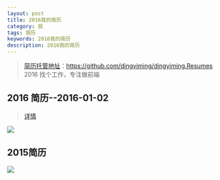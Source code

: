 ```yaml
---
layout: post
title: 2016我的简历
category: 我
tags: 简历
keywords: 2016我的简历
description: 2016我的简历
---
```


> [简历托管地址](https://github.com/dingyiming/dingyiming.Resumes)：https://github.com/dingyiming/dingyiming.Resumes
> 2016 找个工作，专注做前端

## 2016 简历--2016-01-02

> [详情](https://raw.githubusercontent.com/dingyiming/dingyiming.Resumes/master/2016%E7%AE%80%E5%8E%86.jpg)

![](https://github.com/dingyiming/dingyiming.Resumes/blob/master/2016%E7%AE%80%E5%8E%86.jpg?raw=true)


## 2015简历

![](https://github.com/dingyiming/dingyiming.Resumes/blob/master/2015%E7%AE%80%E5%8E%86.jpg?raw=true)